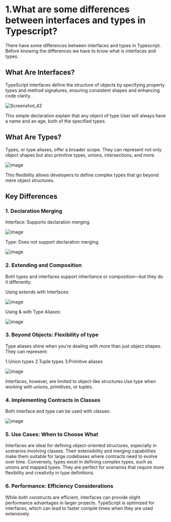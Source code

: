 # 1.What are some differences between interfaces and types in Typescript?
There have some differences between interfaces and types in Typescript. Before knowing the differences we have to know what is interfaces and types.

## What Are Interfaces?
TypeScript interfaces define the structure of objects by specifying property types and method signatures, ensuring consistent shapes and enhancing code clarity.


![Screenshot_42](https://github.com/user-attachments/assets/c34671b3-be82-42ba-af3e-d39723fac25d)

This simple declaration explain that any object of type User will always have a name and an age, both of the specified types.

## What Are Types?
Types, or type aliases, offer a broader scope. They can represent not only object shapes but also primitive types, unions, intersections, and more.

![image](https://github.com/user-attachments/assets/88a37949-62aa-42bc-8986-993ee577645a)

This flexibility allows developers to define complex types that go beyond mere object structures.

## Key Differences

### 1. Declaration Merging

Interface: Supports declaration merging.

![image](https://github.com/user-attachments/assets/271b7221-19c0-43cf-8193-30ef22a61069)


Type: Does not support declaration merging.

![image](https://github.com/user-attachments/assets/54610dd1-23a6-4d6c-b00e-18f139cf6720)
### 2. Extending and Composition

Both types and interfaces support inheritance or composition—but they do it differently.

Using extends with Interfaces:

![image](https://github.com/user-attachments/assets/ed6a1a18-f0d1-4c26-8177-1b53b48972dc)

Using & with Type Aliases:

![image](https://github.com/user-attachments/assets/47f04dfb-7fe9-4a9b-b605-b0d3a02b93f8)


### 3. Beyond Objects: Flexibility of type
Type aliases shine when you’re dealing with more than just object shapes. They can represent:

1.Union types
2.Tuple types
3.Primitive aliases

![image](https://github.com/user-attachments/assets/90bf8b7d-16dd-4eee-852f-e54e9c0d3ee0)

Interfaces, however, are limited to object-like structures.Use type when working with unions, primitives, or tuples.

### 4. Implementing Contracts in Classes

Both interface and type can be used with classes:

![image](https://github.com/user-attachments/assets/05025b42-2895-4065-a749-fb3e515fe3d2)



### 5. Use Cases: When to Choose What
Interfaces are ideal for defining object-oriented structures, especially in scenarios involving classes. Their extensibility and merging capabilities make them suitable for large codebases where contracts need to evolve over time.
Conversely, types excel in defining complex types, such as unions and mapped types. They are perfect for scenarios that require more flexibility and creativity in type definitions.
### 6. Performance: Efficiency Considerations
While both constructs are efficient, interfaces can provide slight performance advantages in larger projects. TypeScript is optimized for interfaces, which can lead to faster compile times when they are used extensively





